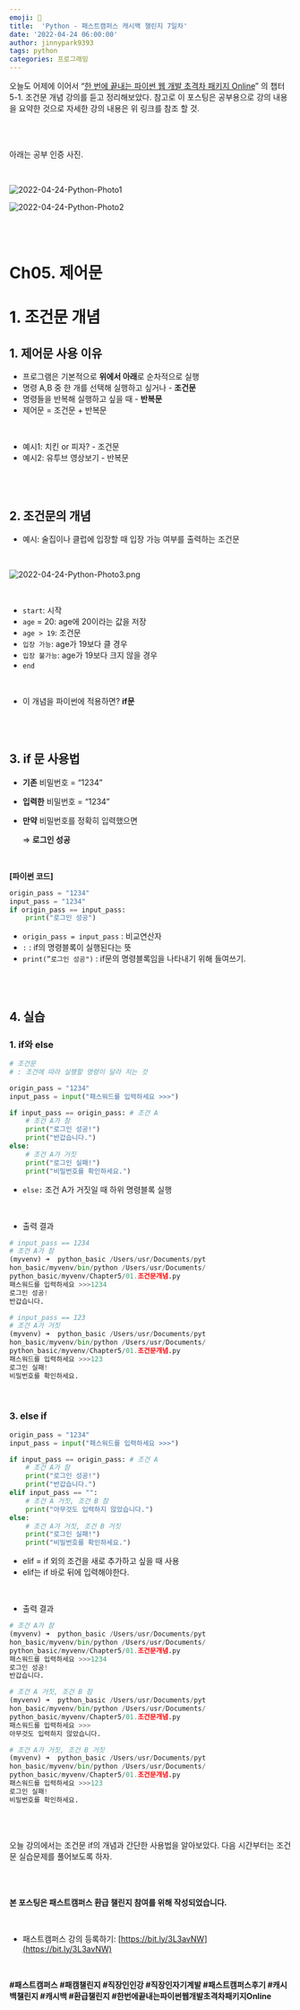 ```yaml
---
emoji: 🐍
title:  'Python - 패스트캠퍼스 캐시백 챌린지 7일차'
date: '2022-04-24 06:00:00'
author: jinnypark9393
tags: python
categories: 프로그래밍
---
```


오늘도 어제에 이어서 “[한 번에 끝내는 파이썬 웹 개발 초격차 패키지 Online](https://fastcampus.co.kr/dev_online_pyweb)” 의 챕터 5-1. 조건문 개념 강의를 듣고 정리해보았다. 참고로 이 포스팅은 공부용으로 강의 내용을 요약한 것으로 자세한 강의 내용은 위 링크를 참조 할 것.

<br/><br/>

아래는 공부 인증 사진.

<br/>

![2022-04-24-Python-Photo1](/assets/images/2022-04-24-Python-Photo/2022-04-24-Python-Photo1.jpg)

![2022-04-24-Python-Photo2](/assets/images/2022-04-24-Python-Photo/2022-04-24-Python-Photo2.jpg)

<br/><br/>

# Ch05. 제어문

# 1. 조건문 개념

## 1. 제어문 사용 이유

- 프로그램은 기본적으로 **위에서 아래**로 순차적으로 실행
- 명령 A,B 중 한 개를 선택해 실행하고 싶거나 - **조건문**
- 명령들을 반복해 실행하고 싶을 때 - **반복문**
- 제어문 = 조건문 + 반복문

<br/>

- 예시1: 치킨 or 피자? - 조건문
- 예시2: 유투브 영상보기 - 반복문

<br/><br/>

## 2. 조건문의 개념

- 예시: 술집이나 클럽에 입장할 때 입장 가능 여부를 출력하는 조건문

<br/>

![2022-04-24-Python-Photo3.png](/assets/images/2022-04-24-Python-Photo/2022-04-24-Python-Photo3.png)

<br/>

- `start`: 시작
- `age` = 20: age에 20이라는 값을 저장
- `age > 19`: 조건문
- `입장 가능`: age가 19보다 클 경우
- `입장 불가능`: age가 19보다 크지 않을 경우
- `end`

<br/>

- 이 개념을 파이썬에 적용하면? **if문**

<br/><br/>

## 3. if 문 사용법

- **기존** 비밀번호 = “1234”
- **입력한** 비밀번호 = “1234”
- **만약** 비밀번호를 정확히 입력했으면
    
    ⇒ **로그인 성공**
    

<br/>

**[파이썬 코드]**

```python
origin_pass = "1234"
input_pass = "1234"
if origin_pass == input_pass:
    print("로그인 성공")
```

- `origin_pass = input_pass` : 비교연산자
- `:` : if의 명령블록이 실행된다는 뜻
- `print(”로그인 성공")` : if문의 명령블록임을 나타내기 위해 들여쓰기.

<br/><br/>

## 4. 실습

### 1. if와 else

```python
# 조건문
# : 조건에 따라 실행할 명령이 달라 지는 것

origin_pass = "1234"
input_pass = input("패스워드를 입력하세요 >>>")

if input_pass == origin_pass: # 조건 A
    # 조건 A가 참
    print("로그인 성공!")
    print("반갑습니다.")
else:
    # 조건 A가 거짓
    print("로그인 실패!")
    print("비밀번호를 확인하세요.")
```

- `else:` 조건 A가 거짓일 때 하위 명령블록 실행

<br/>

- 출력 결과

```python
# input_pass == 1234
# 조건 A가 참
(myvenv) ➜  python_basic /Users/usr/Documents/pyt
hon_basic/myvenv/bin/python /Users/usr/Documents/
python_basic/myvenv/Chapter5/01.조건문개념.py
패스워드를 입력하세요 >>>1234
로그인 성공!
반갑습니다.

# input_pass == 123
# 조건 A가 거짓
(myvenv) ➜  python_basic /Users/usr/Documents/pyt
hon_basic/myvenv/bin/python /Users/usr/Documents/
python_basic/myvenv/Chapter5/01.조건문개념.py
패스워드를 입력하세요 >>>123
로그인 실패!
비밀번호를 확인하세요.
```

<br/>

### 3. else if

```python
origin_pass = "1234"
input_pass = input("패스워드를 입력하세요 >>>")

if input_pass == origin_pass: # 조건 A
    # 조건 A가 참
    print("로그인 성공!")
    print("반갑습니다.")
elif input_pass == "":
    # 조건 A 거짓, 조건 B 참
    print("아무것도 입력하지 않았습니다.")
else:
    # 조건 A가 거짓, 조건 B 거짓
    print("로그인 실패!")
    print("비밀번호를 확인하세요.")
```

- elif = if 외의 조건을 새로 추가하고 싶을 때 사용
- elif는 if 바로 뒤에 입력해야한다.

<br/>

- 출력 결과

```python
# 조건 A가 참
(myvenv) ➜  python_basic /Users/usr/Documents/pyt
hon_basic/myvenv/bin/python /Users/usr/Documents/
python_basic/myvenv/Chapter5/01.조건문개념.py
패스워드를 입력하세요 >>>1234
로그인 성공!
반갑습니다.

# 조건 A 거짓, 조건 B 참
(myvenv) ➜  python_basic /Users/usr/Documents/pyt
hon_basic/myvenv/bin/python /Users/usr/Documents/
python_basic/myvenv/Chapter5/01.조건문개념.py
패스워드를 입력하세요 >>>
아무것도 입력하지 않았습니다.

# 조건 A가 거짓, 조건 B 거짓
(myvenv) ➜  python_basic /Users/usr/Documents/pyt
hon_basic/myvenv/bin/python /Users/usr/Documents/
python_basic/myvenv/Chapter5/01.조건문개념.py
패스워드를 입력하세요 >>>123
로그인 실패!
비밀번호를 확인하세요.
```

<br/><br/>

오늘 강의에서는 조건문 if의 개념과 간단한 사용법을 알아보았다. 다음 시간부터는 조건문 실습문제를 풀어보도록 하자.

<br/><br/>

**본 포스팅은 패스트캠퍼스 환급 챌린지 참여를 위해 작성되었습니다.**

<br/>

- 패스트캠퍼스 강의 등록하기: [https://bit.ly/3L3avNW](https://bit.ly/3L3avNW)

<br/>

**#패스트캠퍼스 #패캠챌린지 #직장인인강 #직장인자기계발 #패스트캠퍼스후기 #캐시백챌린지 #캐시백 #환급챌린지 #한번에끝내는파이썬웹개발초격차패키지Online**
